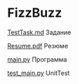# FizzBuzz

[TestTask.md](TestTask.md)  Задание

[Resume.pdf](Resume.pdf)    Резюме

[main.py](main.py)  Программа

[test_main.py](test_main.py)  UnitTest

